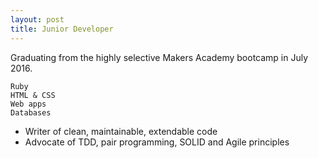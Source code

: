 ```yaml
---
layout: post
title: Junior Developer
---
```

Graduating from the highly selective Makers Academy bootcamp in July 2016.

```
Ruby
HTML & CSS
Web apps
Databases
```

* Writer of clean, maintainable, extendable code
* Advocate of TDD, pair programming, SOLID and Agile principles
